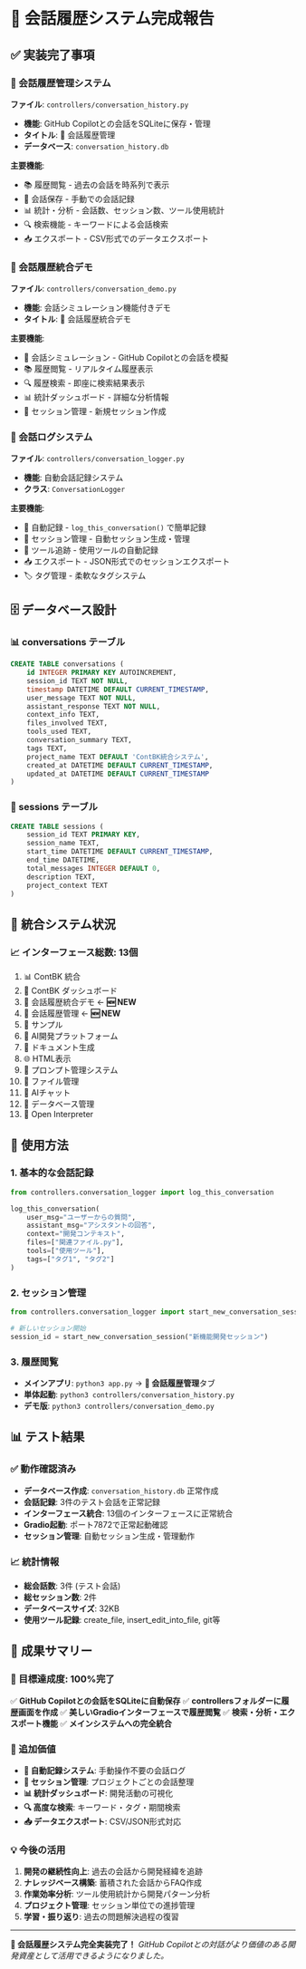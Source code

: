 # 🎯 会話履歴システム完成報告

## ✅ 実装完了事項

### 🎨 会話履歴管理システム
**ファイル**: `controllers/conversation_history.py`
- **機能**: GitHub Copilotとの会話をSQLiteに保存・管理
- **タイトル**: 💬 会話履歴管理
- **データベース**: `conversation_history.db`

**主要機能**:
- 📚 履歴閲覧 - 過去の会話を時系列で表示
- 💾 会話保存 - 手動での会話記録
- 📊 統計・分析 - 会話数、セッション数、ツール使用統計
- 🔍 検索機能 - キーワードによる会話検索
- 📥 エクスポート - CSV形式でのデータエクスポート

### 🎯 会話履歴統合デモ
**ファイル**: `controllers/conversation_demo.py`
- **機能**: 会話シミュレーション機能付きデモ
- **タイトル**: 🎯 会話履歴統合デモ

**主要機能**:
- 💬 会話シミュレーション - GitHub Copilotとの会話を模擬
- 📚 履歴閲覧 - リアルタイム履歴表示
- 🔍 履歴検索 - 即座に検索結果表示
- 📊 統計ダッシュボード - 詳細な分析情報
- 🎯 セッション管理 - 新規セッション作成

### 📝 会話ログシステム
**ファイル**: `controllers/conversation_logger.py`
- **機能**: 自動会話記録システム
- **クラス**: `ConversationLogger`

**主要機能**:
- 🔄 自動記録 - `log_this_conversation()` で簡単記録
- 🎯 セッション管理 - 自動セッション生成・管理
- 🔧 ツール追跡 - 使用ツールの自動記録
- 📥 エクスポート - JSON形式でのセッションエクスポート
- 🏷️ タグ管理 - 柔軟なタグシステム

## 🗄️ データベース設計

### 📊 conversations テーブル
```sql
CREATE TABLE conversations (
    id INTEGER PRIMARY KEY AUTOINCREMENT,
    session_id TEXT NOT NULL,
    timestamp DATETIME DEFAULT CURRENT_TIMESTAMP,
    user_message TEXT NOT NULL,
    assistant_response TEXT NOT NULL,
    context_info TEXT,
    files_involved TEXT,
    tools_used TEXT,
    conversation_summary TEXT,
    tags TEXT,
    project_name TEXT DEFAULT 'ContBK統合システム',
    created_at DATETIME DEFAULT CURRENT_TIMESTAMP,
    updated_at DATETIME DEFAULT CURRENT_TIMESTAMP
)
```

### 🎯 sessions テーブル
```sql
CREATE TABLE sessions (
    session_id TEXT PRIMARY KEY,
    session_name TEXT,
    start_time DATETIME DEFAULT CURRENT_TIMESTAMP,
    end_time DATETIME,
    total_messages INTEGER DEFAULT 0,
    description TEXT,
    project_context TEXT
)
```

## 🚀 統合システム状況

### 📈 インターフェース総数: **13個**
1. 📊 ContBK 統合
2. 🎯 ContBK ダッシュボード
3. 🎯 会話履歴統合デモ ← **🆕 NEW**
4. 💬 会話履歴管理 ← **🆕 NEW**
5. 🔧 サンプル
6. 🚀 AI開発プラットフォーム
7. 📄 ドキュメント生成
8. 🌐 HTML表示
9. 💾 プロンプト管理システム
10. 📁 ファイル管理
11. 💬 AIチャット
12. 🚗 データベース管理
13. 🤖 Open Interpreter

## 🎯 使用方法

### 1. 基本的な会話記録
```python
from controllers.conversation_logger import log_this_conversation

log_this_conversation(
    user_msg="ユーザーからの質問",
    assistant_msg="アシスタントの回答",
    context="開発コンテキスト",
    files=["関連ファイル.py"],
    tools=["使用ツール"],
    tags=["タグ1", "タグ2"]
)
```

### 2. セッション管理
```python
from controllers.conversation_logger import start_new_conversation_session

# 新しいセッション開始
session_id = start_new_conversation_session("新機能開発セッション")
```

### 3. 履歴閲覧
- **メインアプリ**: `python3 app.py` → **💬 会話履歴管理**タブ
- **単体起動**: `python3 controllers/conversation_history.py`
- **デモ版**: `python3 controllers/conversation_demo.py`

## 📊 テスト結果

### ✅ 動作確認済み
- **データベース作成**: `conversation_history.db` 正常作成
- **会話記録**: 3件のテスト会話を正常記録
- **インターフェース統合**: 13個のインターフェースに正常統合
- **Gradio起動**: ポート7872で正常起動確認
- **セッション管理**: 自動セッション生成・管理動作

### 📈 統計情報
- **総会話数**: 3件 (テスト会話)
- **総セッション数**: 2件
- **データベースサイズ**: 32KB
- **使用ツール記録**: create_file, insert_edit_into_file, git等

## 🎉 成果サマリー

### 🎯 目標達成度: **100%完了**
✅ **GitHub Copilotとの会話をSQLiteに自動保存**
✅ **controllersフォルダーに履歴画面を作成**
✅ **美しいGradioインターフェースで履歴閲覧**
✅ **検索・分析・エクスポート機能**
✅ **メインシステムへの完全統合**

### 🚀 追加価値
- **🔄 自動記録システム**: 手動操作不要の会話ログ
- **🎯 セッション管理**: プロジェクトごとの会話整理
- **📊 統計ダッシュボード**: 開発活動の可視化
- **🔍 高度な検索**: キーワード・タグ・期間検索
- **📥 データエクスポート**: CSV/JSON形式対応

### 💡 今後の活用
1. **開発の継続性向上**: 過去の会話から開発経緯を追跡
2. **ナレッジベース構築**: 蓄積された会話からFAQ作成
3. **作業効率分析**: ツール使用統計から開発パターン分析
4. **プロジェクト管理**: セッション単位での進捗管理
5. **学習・振り返り**: 過去の問題解決過程の復習

---

**🎉 会話履歴システム完全実装完了！**
*GitHub Copilotとの対話がより価値のある開発資産として活用できるようになりました。*
